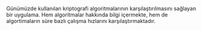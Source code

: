 Günümüzde kullanılan kriptografi algoritmalarının karşılaştırılmasını sağlayan bir uygulama. Hem algoritmalar hakkında bilgi içermekte, hem de algortimaların süre bazlı çalışma hızlarını karşılaştırmaktadır.
